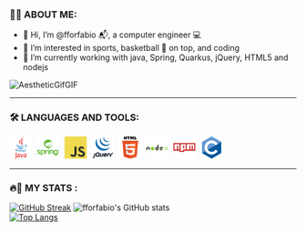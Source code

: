 ### :man_technologist: ABOUT ME:
- 👋 Hi, I’m @fforfabio :mailbox_with_mail:, a computer engineer :computer:
- 👀 I’m interested in sports, basketball :basketball: on top, and coding
- 🌱 I’m currently working with java, Spring, Quarkus, jQuery, HTML5 and nodejs
  
![AestheticGifGIF](https://github.com/fforfabio/fforfabio/assets/120016875/244725b1-393c-40b0-9b8a-4f09210a0def)


  
***

### :hammer_and_wrench: LANGUAGES AND TOOLS:

<div>
  <img src="https://github.com/devicons/devicon/blob/master/icons/java/java-original-wordmark.svg" title="Java" alt="Java" width="40" height="40"/>&nbsp;
  <img src="https://github.com/devicons/devicon/blob/master/icons/spring/spring-original-wordmark.svg" title="Spring" alt="Spring" width="40" height="40"/>&nbsp;
  <img src="https://github.com/devicons/devicon/blob/master/icons/javascript/javascript-original.svg" title="JS"  alt="JS" width="40" height="40"/>&nbsp;
  <img src="https://github.com/devicons/devicon/blob/master/icons/jquery/jquery-original-wordmark.svg" title="JQuery"  alt="JQuery" width="40" height="40"/>&nbsp;
  <img src="https://github.com/devicons/devicon/blob/master/icons/html5/html5-original-wordmark.svg" title="HTML5"  alt="HTML5" width="40" height="40"/>&nbsp;
  <img src="https://github.com/devicons/devicon/blob/master/icons/nodejs/nodejs-original-wordmark.svg" title="nodejs"  alt="nodejs" width="40" height="40"/>&nbsp;
  <img src="https://github.com/devicons/devicon/blob/master/icons/npm/npm-original-wordmark.svg" title="npm"  alt="npm" width="40" height="40"/>&nbsp;
  <img src="https://github.com/devicons/devicon/blob/master/icons/c/c-original.svg" title="C"  alt="C" width="40" height="40"/>&nbsp;
</div>

***

### :fire::space_invader: MY STATS :

[![GitHub Streak](https://streak-stats.demolab.com?user=fforfabio&theme=garden&date_format=j%20M%5B%20Y%5D&ring=8EEB73&sideNums=38EB05&fire=FFFA00)](https://git.io/streak-stats)
![fforfabio's GitHub stats](https://github-readme-stats.vercel.app/api?username=fforfabio&show_icons=true&theme=vue-dark&bg_color=113c5c&text_color=fff122&icon_color=fff122&title_color=fff122)  
[![Top Langs](https://github-readme-stats.vercel.app/api/top-langs/?username=fforfabio&layout=donut&title_color=fd3412&text_color=2200fe&border_color=2200fe)](https://github.com/anuraghazra/github-readme-stats)  


<!---
<picture>
  <source media="(prefers-color-scheme: dark)" srcset="https://github.com/ReLive27/ReLive27/blob/main/assets/github-snake-dark.svg" />
  <source media="(prefers-color-scheme: light)" srcset="https://github.com/ReLive27/ReLive27/blob/main/assets/github-snake.svg" />
  <img width="100%" alt="github-snake" src="./assets/github-snake.svg" />
</picture>

fforfabio/fforfabio is a ✨ special ✨ repository because its `README.md` (this file) appears on your GitHub profile.
You can click the Preview link to take a look at your changes.
--->
